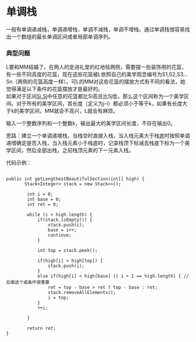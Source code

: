 # 单调栈 #

一般有单调递减栈，单调递增栈，单调不减栈，单调不增栈。通过单调栈很容易找出一个数组的最长单调区间或者局部单调序列。

### 典型问题 ###

L要和MM结婚了。在两人的走进礼堂的红地毯两侧，需要摆一些装饰用的花篮，有一些不同高度的花篮，现在这些花篮被L依照自己的美学观念编号为S1,S2,S3…Sn（两侧的花篮高度一样）。可L的MM对这些花篮的摆放方式有不同的看法，她觉得满足以下条件的花篮摆放才是最好的。    
如果对于区间[Si,Sj](1<=i<j<=n)中任意的花篮都比Si高且比Sj低，那么这个区间称为一个美学区间。对于所有的美学区间，其长度（定义为j-i）都必须小于等于k，如果有长度大于k的美学区间，MM就会不高兴，L就会有麻烦。

输入一个整数序列和一个整数k，输出最大的美学区间长度，不存在输出0。

思路：建立一个单调递增栈，当栈空时直接入栈，当入栈元素大于栈底时按照单调递增确定是否入栈，当入栈元素小于栈底时，记录栈顶下标减去栈底下标为一个美学区间，然后全部出栈，之前栈顶元素的下一元素入栈。

代码示例：

```

public int getLengthestBeautifulSection(int[] high) {
       Stack<Integer> stack = new Stack<>();

        int i = 0;
        int base = 0;
        int ret = 0;

        while (i < high.length) {
            if(stack.isEmpty()) {
                stack.push(i);
                base = i++;
                continue;
            }

            int top = stack.peek();

            if(high[i] > high[top]) {
                stack.push(i);
            }
            else if(high[i] < high[base] || i + 1 == high.length) { // 后面这个或条件很重要
                ret = top - base > ret ? top - base : ret;
                stack.removeAllElements();
                i = top;
            }
            ++i;

        }

        return ret;
}

```
